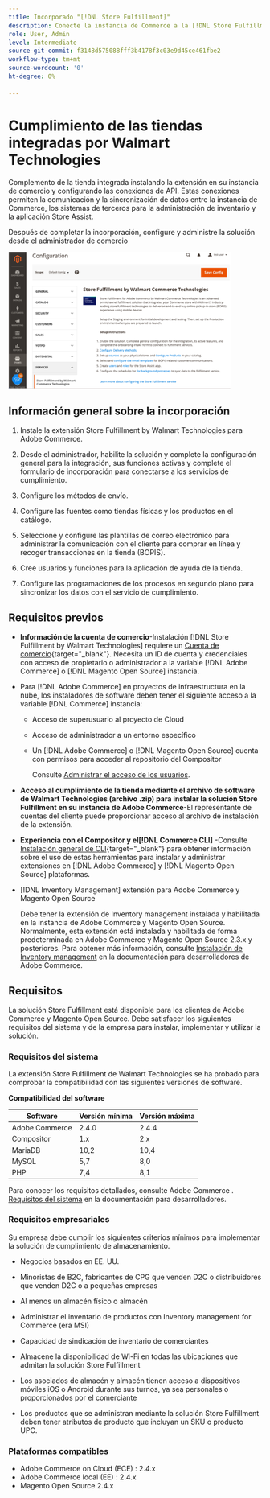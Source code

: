 ```yaml
---
title: Incorporado "[!DNL Store Fulfillment]"
description: Conecte la instancia de Commerce a la [!DNL Store Fulfillment Manager] completando algunos pasos de integración.
role: User, Admin
level: Intermediate
source-git-commit: f3148d575088fff3b4178f3c03e9d45ce461fbe2
workflow-type: tm+mt
source-wordcount: '0'
ht-degree: 0%

---
```



# Cumplimiento de las tiendas integradas por Walmart Technologies

Complemento de la tienda integrada instalando la extensión en su instancia de comercio y configurando las conexiones de API. Estas conexiones permiten la comunicación y la sincronización de datos entre la instancia de Commerce, los sistemas de terceros para la administración de inventario y la aplicación Store Assist.

Después de completar la incorporación, configure y administre la solución desde el administrador de comercio

![[!DNL Store Fulfillment Service] configuración en la vista Administración](assets/store-fulfillment-admin-home.png)

## Información general sobre la incorporación

1. Instale la extensión Store Fulfillment by Walmart Technologies para Adobe Commerce.

1. Desde el administrador, habilite la solución y complete la configuración general para la integración, sus funciones activas y complete el formulario de incorporación para conectarse a los servicios de cumplimiento.

1. Configure los métodos de envío.

1. Configure las fuentes como tiendas físicas y los productos en el catálogo.

1. Seleccione y configure las plantillas de correo electrónico para administrar la comunicación con el cliente para comprar en línea y recoger transacciones en la tienda (BOPIS).

1. Cree usuarios y funciones para la aplicación de ayuda de la tienda.

1. Configure las programaciones de los procesos en segundo plano para sincronizar los datos con el servicio de cumplimiento.

## Requisitos previos

* **Información de la cuenta de comercio**-Instalación [!DNL Store Fulfillment by Walmart Technologies] requiere un [Cuenta de comercio](https://docs.magento.com/user-guide/magento/magento-account.html){target=&quot;_blank&quot;}. Necesita un ID de cuenta y credenciales con acceso de propietario o administrador a la variable [!DNL Adobe Commerce] o [!DNL Magento Open Source] instancia.

* Para [!DNL Adobe Commerce] en proyectos de infraestructura en la nube, los instaladores de software deben tener el siguiente acceso a la variable [!DNL Commerce] instancia:

   * Acceso de superusuario al proyecto de Cloud
   * Acceso de administrador a un entorno específico
   * Un [!DNL Adobe Commerce] o [!DNL Magento Open Source] cuenta con permisos para acceder al repositorio del Compositor

      Consulte [Administrar el acceso de los usuarios](https://devdocs.magento.com/cloud/project/user-admin.html).

* **Acceso al cumplimiento de la tienda mediante el archivo de software de Walmart Technologies (archivo .zip) para instalar la solución Store Fulfillment en su instancia de Adobe Commerce**-El representante de cuentas del cliente puede proporcionar acceso al archivo de instalación de la extensión.

* **Experiencia con el Compositor y el[!DNL Commerce CLI]** -Consulte [Instalación general de CLI](https://devdocs.magento.com/extensions/install/){target=&quot;_blank&quot;} para obtener información sobre el uso de estas herramientas para instalar y administrar extensiones en [!DNL Adobe Commerce] y [!DNL Magento Open Source] plataformas.

* [!DNL Inventory Management] extensión para Adobe Commerce y Magento Open Source

   Debe tener la extensión de Inventory management instalada y habilitada en la instancia de Adobe Commerce y Magento Open Source. Normalmente, esta extensión está instalada y habilitada de forma predeterminada en Adobe Commerce y Magento Open Source 2.3.x y posteriores. Para obtener más información, consulte [Instalación de Inventory management](https://devdocs.magento.com/extensions/inventory-management/) en la documentación para desarrolladores de Adobe Commerce.

## Requisitos

La solución Store Fulfillment está disponible para los clientes de Adobe Commerce y Magento Open Source. Debe satisfacer los siguientes requisitos del sistema y de la empresa para instalar, implementar y utilizar la solución.

### Requisitos del sistema

La extensión Store Fulfillment de Walmart Technologies se ha probado para comprobar la compatibilidad con las siguientes versiones de software.

**Compatibilidad del software**

| **Software** | **Versión mínima** | **Versión máxima** |
|----------------|---------------------|---------------------|
| Adobe Commerce | 2.4.0 | 2.4.4 |
| Compositor | 1.x | 2.x |
| MariaDB | 10,2 | 10,4 |
| MySQL | 5,7 | 8,0 |
| PHP | 7,4 | 8,1 |

Para conocer los requisitos detallados, consulte Adobe Commerce . [Requisitos del sistema](https://devdocs.magento.com/guides/v2.4/install-gde/system-requirements.html) en la documentación para desarrolladores.

### Requisitos empresariales

Su empresa debe cumplir los siguientes criterios mínimos para implementar la solución de cumplimiento de almacenamiento.

* Negocios basados en EE. UU.

* Minoristas de B2C, fabricantes de CPG que venden D2C o distribuidores que venden D2C o a pequeñas empresas

* Al menos un almacén físico o almacén

* Administrar el inventario de productos con Inventory management for Commerce (era MSI)

* Capacidad de sindicación de inventario de comerciantes

* Almacene la disponibilidad de Wi-Fi en todas las ubicaciones que admitan la solución Store Fulfillment

* Los asociados de almacén y almacén tienen acceso a dispositivos móviles iOS o Android durante sus turnos, ya sea personales o proporcionados por el comerciante

* Los productos que se administran mediante la solución Store Fulfillment deben tener atributos de producto que incluyan un SKU o producto UPC.

### Plataformas compatibles

* Adobe Commerce on Cloud (ECE) : 2.4.x
* Adobe Commerce local (EE) : 2.4.x
* Magento Open Source 2.4.x
